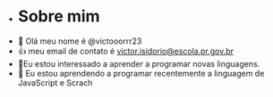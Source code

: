 - # Sobre mim
- 👋 Olá meu nome é @victooorrr23
- :+1: meu email de contato é victor.isidorio@escola.pr.gov.br
- 👀Eu estou interessado a aprender a programar novas linguagens.
- 🌱 Eu estou aprendendo a programar recentemente a linguagem de JavaScript e Scrach
